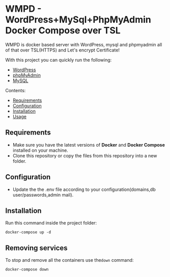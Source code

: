 # WMPD - WordPress+MySql+PhpMyAdmin Docker Compose over TSL

WMPD is docker based server with WordPress, mysql and phpmyadmin all of that over TSL(HTTPS) and Let's encrypt Certificate! 

With this project you can quickly run the following:

- [WordPress](https://hub.docker.com/_/wordpress/)
- [phpMyAdmin](https://hub.docker.com/r/phpmyadmin/phpmyadmin/)
- [MySQL](https://hub.docker.com/_/mysql/)

Contents:

- [Requirements](#requirements)
- [Configuration](#configuration)
- [Installation](#installation)
- [Usage](#usage)

## Requirements

* Make sure you have the latest versions of **Docker** and **Docker Compose** installed on your machine.
* Clone this repository or copy the files from this repository into a new folder.

## Configuration

* Update the the .env file according to your configuration(domains,db user/passwords,admin mail).


## Installation

Run this command inside the project folder:

```
docker-compose up -d
```
## Removing services

To stop and remove all the containers use the`down` command:

```
docker-compose down
```
